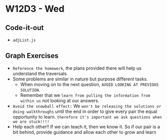 # W12D3 - Wed

## Code-it-out
- `adjList.js`

## Graph Exercises
- `Reference the homework`, the plans provided there will help us understand the traversals
- Some problems are similar in nature but purpose different tasks. 
  - When moving on to the next question, `AVOID LOOKING AT PREVIOUS SOLUTION`.
  - Remember that we `learn from pulling the information from within us` not looking at our answers.
- `Avoid the snowball effect:` We `won't be releasing the solutions or doing walkthroughs` until the end in order to give every pair the equal opportunity to learn. `therefore it's important we ask questions when we are stuck!!!!`
- Help each other!! If we can teach it, then we know it. So if our pair is a bit behind, provide guidance and allow each other to grow and learn

